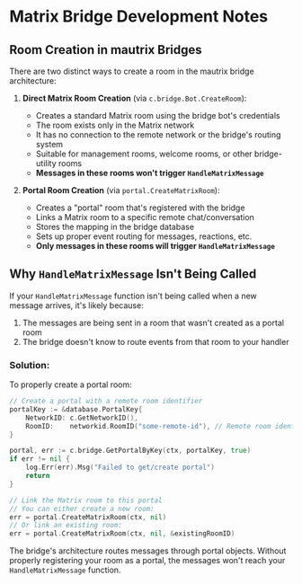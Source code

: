 # Matrix Bridge Development Notes

## Room Creation in mautrix Bridges

There are two distinct ways to create a room in the mautrix bridge architecture:

1. **Direct Matrix Room Creation** (via `c.bridge.Bot.CreateRoom`):
   - Creates a standard Matrix room using the bridge bot's credentials
   - The room exists only in the Matrix network
   - It has no connection to the remote network or the bridge's routing system
   - Suitable for management rooms, welcome rooms, or other bridge-utility rooms
   - **Messages in these rooms won't trigger `HandleMatrixMessage`**

2. **Portal Room Creation** (via `portal.CreateMatrixRoom`):
   - Creates a "portal" room that's registered with the bridge
   - Links a Matrix room to a specific remote chat/conversation
   - Stores the mapping in the bridge database
   - Sets up proper event routing for messages, reactions, etc.
   - **Only messages in these rooms will trigger `HandleMatrixMessage`**

## Why `HandleMatrixMessage` Isn't Being Called

If your `HandleMatrixMessage` function isn't being called when a new message arrives, it's likely because:

1. The messages are being sent in a room that wasn't created as a portal room
2. The bridge doesn't know to route events from that room to your handler

### Solution:

To properly create a portal room:

```go
// Create a portal with a remote room identifier
portalKey := &database.PortalKey{
    NetworkID: c.GetNetworkID(),
    RoomID:    networkid.RoomID("some-remote-id"), // Remote room identifier
}

portal, err := c.bridge.GetPortalByKey(ctx, portalKey, true)
if err != nil {
    log.Err(err).Msg("Failed to get/create portal")
    return
}

// Link the Matrix room to this portal
// You can either create a new room:
err = portal.CreateMatrixRoom(ctx, nil)
// Or link an existing room:
err = portal.CreateMatrixRoom(ctx, nil, &existingRoomID)
```

The bridge's architecture routes messages through portal objects. Without properly registering your room as a portal, the messages won't reach your `HandleMatrixMessage` function.
